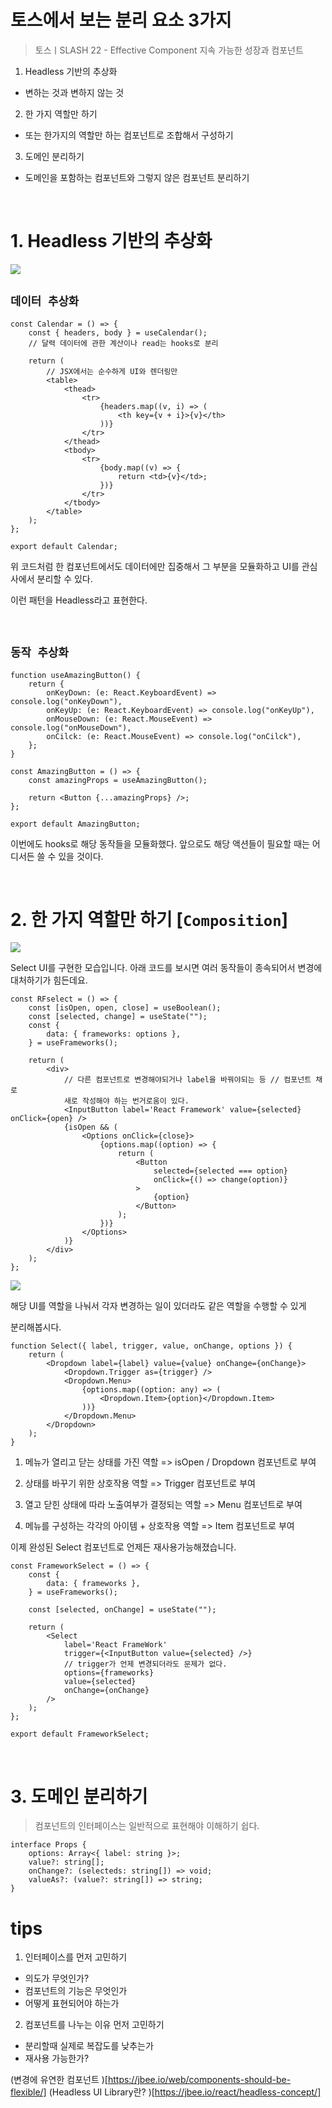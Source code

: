 # 토스에서 보는 분리 요소 3가지

> 토스ㅣSLASH 22 - Effective Component 지속 가능한 성장과 컴포넌트

1. Headless 기반의 추상화

- 변하는 것과 변하지 않는 것

2. 한 가지 역할만 하기

- 또는 한가지의 역할만 하는 컴포넌트로 조합해서 구성하기

3. 도메인 분리하기

- 도메인을 포함하는 컴포넌트와 그렇지 않은 컴포넌트 분리하기

<br />

# 1. Headless 기반의 추상화

<img src="../../../docsImg/toss1.png" />

<br />

## `데이터 추상화`

```tsx
const Calendar = () => {
	const { headers, body } = useCalendar();
	// 달력 데이터에 관한 계산이나 read는 hooks로 분리

	return (
		// JSX에서는 순수하게 UI와 렌더링만
		<table>
			<thead>
				<tr>
					{headers.map((v, i) => (
						<th key={v + i}>{v}</th>
					))}
				</tr>
			</thead>
			<tbody>
				<tr>
					{body.map((v) => {
						return <td>{v}</td>;
					})}
				</tr>
			</tbody>
		</table>
	);
};

export default Calendar;
```

위 코드처럼 한 컴포넌트에서도 데이터에만 집중해서 그 부분을 모듈화하고 UI를 관심사에서 분리할 수 있다.

이런 패턴을 Headless라고 표현한다.

<br />

## `동작 추상화`

```tsx
function useAmazingButton() {
	return {
		onKeyDown: (e: React.KeyboardEvent) => console.log("onKeyDown"),
		onKeyUp: (e: React.KeyboardEvent) => console.log("onKeyUp"),
		onMouseDown: (e: React.MouseEvent) => console.log("onMouseDown"),
		onCilck: (e: React.MouseEvent) => console.log("onCilck"),
	};
}

const AmazingButton = () => {
	const amazingProps = useAmazingButton();

	return <Button {...amazingProps} />;
};

export default AmazingButton;
```

이번에도 hooks로 해당 동작들을 모듈화했다. 앞으로도 해당 액션들이 필요할 때는 어디서든 쓸 수 있을 것이다.

<br />

# 2. 한 가지 역할만 하기 [`Composition`]

<img src="../../../docsImg/toss3.png" />

Select UI를 구현한 모습입니다. 아래 코드를 보시면 여러 동작들이 종속되어서 변경에 대처하기가 힘든데요.

```tsx
const RFselect = () => {
	const [isOpen, open, close] = useBoolean();
	const [selected, change] = useState("");
	const {
		data: { frameworks: options },
	} = useFrameworks();

	return (
		<div>
			// 다른 컴포넌트로 변경해야되거나 label을 바꿔야되는 등 // 컴포넌트 채로
			새로 작성해야 하는 번거로움이 있다.
			<InputButton label='React Framework' value={selected} onClick={open} />
			{isOpen && (
				<Options onClick={close}>
					{options.map((option) => {
						return (
							<Button
								selected={selected === option}
								onClick={() => change(option)}
							>
								{option}
							</Button>
						);
					})}
				</Options>
			)}
		</div>
	);
};
```

<img src="../../../docsImg/toss2.png" />

해당 UI를 역할을 나눠서 각자 변경하는 일이 있더라도 같은 역할을 수행할 수 있게

분리해봅시다.

```tsx
function Select({ label, trigger, value, onChange, options }) {
	return (
		<Dropdown label={label} value={value} onChange={onChange}>
			<Dropdown.Trigger as={trigger} />
			<Dropdown.Menu>
				{options.map((option: any) => (
					<Dropdown.Item>{option}</Dropdown.Item>
				))}
			</Dropdown.Menu>
		</Dropdown>
	);
}
```

1. 메뉴가 열리고 닫는 상태를 가진 역할 => isOpen / Dropdown 컴포넌트로 부여

2. 상태를 바꾸기 위한 상호작용 역할 => Trigger 컴포넌트로 부여

3. 열고 닫힌 상태에 따라 노출여부가 결정되는 역할 => Menu 컴포넌트로 부여

4. 메뉴를 구성하는 각각의 아이템 + 상호작용 역할 => Item 컴포넌트로 부여

이제 완성된 Select 컴포넌트로 언제든 재사용가능해졌습니다.

```tsx
const FrameworkSelect = () => {
	const {
		data: { frameworks },
	} = useFrameworks();

	const [selected, onChange] = useState("");

	return (
		<Select
			label='React FrameWork'
			trigger={<InputButton value={selected} />}
			// trigger가 언제 변경되더라도 문제가 없다.
			options={frameworks}
			value={selected}
			onChange={onChange}
		/>
	);
};

export default FrameworkSelect;
```

<br />

# 3. 도메인 분리하기

> 컴포넌트의 인터페이스는 일반적으로 표현해야 이해하기 쉽다.

```tsx
interface Props {
	options: Array<{ label: string }>;
	value?: string[];
	onChange?: (selecteds: string[]) => void;
	valueAs?: (value?: string[]) => string;
}
```

# tips

1. 인터페이스를 먼저 고민하기

- 의도가 무엇인가?
- 컴포넌트의 기능은 무엇인가
- 어떻게 표현되어야 하는가

2. 컴포넌트를 나누는 이유 먼저 고민하기

- 분리할때 실제로 복잡도를 낮추는가
- 재사용 가능한가?

(변경에 유연한 컴포넌트
)[https://jbee.io/web/components-should-be-flexible/]
(Headless UI Library란?
)[https://jbee.io/react/headless-concept/]
